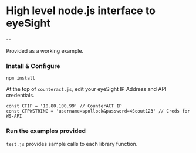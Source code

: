 # High level node.js interface to eyeSight
--

Provided as a working example.


### Install & Configure

```npm install```

At the top of `counteract.js`, edit your eyeSight IP Address and API credentials.

```
const CTIP = '10.80.100.99' // CounterACT IP
const CTPWSTRING = 'username=spollock&password=4Scout123' // Creds for WS-API
```

### Run the examples provided

`test.js` provides sample calls to each library function.
